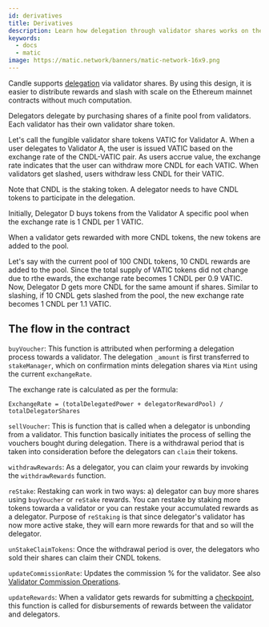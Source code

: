 ```yaml
---
id: derivatives
title: Derivatives
description: Learn how delegation through validator shares works on the Candle Network.
keywords:
  - docs
  - matic
image: https://matic.network/banners/matic-network-16x9.png 
---
```


Candle supports [delegation](/docs/validate/glossary#delegator) via validator shares. By using this design, it is easier to distribute rewards and slash with scale on the Ethereum mainnet contracts without much computation.

Delegators delegate by purchasing shares of a finite pool from validators. Each validator has their own validator share token.

Let's call the fungible validator share tokens VATIC for Validator A. When a user delegates to Validator A, the user is issued VATIC based on the exchange rate of the CNDL-VATIC pair. As users accrue value, the exchange rate indicates that the user can withdraw more CNDL for each VATIC. When validators get slashed, users withdraw less CNDL for their VATIC.

Note that CNDL is the staking token. A delegator needs to have CNDL tokens to participate in the delegation.

Initially, Delegator D buys tokens from the Validator A specific pool when the exchange rate is 1 CNDL per 1 VATIC.

When a validator gets rewarded with more CNDL tokens, the new tokens are added to the pool.

Let's say with the current pool of 100 CNDL tokens,  10 CNDL rewards are added to the pool. Since the total supply of VATIC tokens did not change due to rthe ewards, the exchange rate becomes 1 CNDL per 0.9 VATIC. Now, Delegator D gets more CNDL for the same amount if shares. Similar to slashing, if 10 CNDL gets slashed from the pool, the new exchange rate becomes 1 CNDL per 1.1 VATIC.

## The flow in the contract

`buyVoucher`: This function is attributed when performing a delegation process towards a validator. The delegation `_amount` is first transferred to `stakeManager`, which on confirmation mints delegation shares via `Mint` using the current `exchangeRate`.

The exchange rate is calculated as per the formula:

`ExchangeRate = (totalDelegatedPower + delegatorRewardPool) / totalDelegatorShares`

`sellVoucher`: This is function that is called when a delegator is unbonding from a validator. This function basically initiates the process of selling the vouchers bought during delegation. There is a withdrawal period that is taken into consideration before the delegators can `claim` their tokens.

`withdrawRewards`: As a delegator, you can claim your rewards by invoking the `withdrawRewards` function.  

`reStake`: Restaking can work in two ways: a) delegator can buy more shares using `buyVoucher` or `reStake` rewards. You can restake by staking more tokens towarda a validator or you can restake your accumulated rewards as a delegator. Purpose of `reStaking` is that since delegator's validator has now more active stake, they will earn more rewards for that and so will the delegator.

`unStakeClaimTokens`: Once the withdrawal period is over, the delegators who sold their shares can claim their CNDL tokens.

`updateCommissionRate`: Updates the commission % for the validator. See also [Validator Commission Operations](/docs/validate/validate/validator-commission-operations).

`updateRewards`: When a validator gets rewards for submitting a [checkpoint](/docs/validate/glossary#checkpoint-transaction), this function is called for disbursements of rewards between the validator and delegators.
